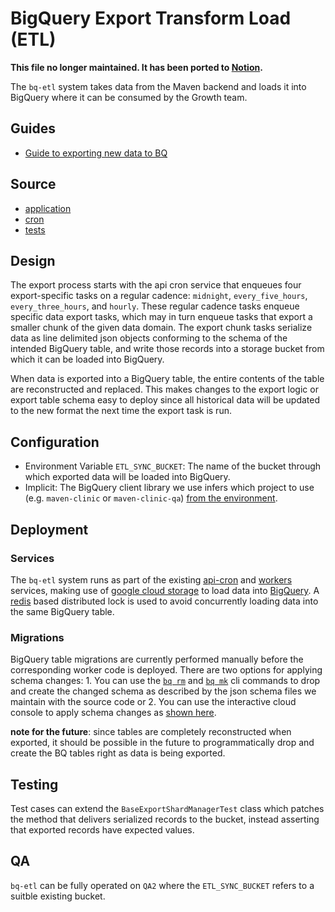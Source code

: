 # BigQuery Export Transform Load (ETL)

**This file no longer maintained. It has been ported to [Notion](https://www.notion.so/mavenclinic/Bigquery-Data-Export-50aed88e13ec45b28ea2f331a814edaa).**

The `bq-etl` system takes data from the Maven backend and loads it into
BigQuery where it can be consumed by the Growth team.


## Guides

- [Guide to exporting new data to BQ](/docs/guides/adding-a-new-table-to-bq.md)


## Source

- [application](/api/events_join_data/export_event_join_tables.py)
- [cron](/api/cron/crontab)
- [tests](/api/tests/test_export_event_join_tables.py)


## Design

The export process starts with the api cron service that enqueues four
export-specific tasks on a regular cadence: `midnight`, `every_five_hours`,
`every_three_hours`, and `hourly`. These regular cadence tasks enqueue specific
data export tasks, which may in turn enqueue tasks that export a smaller chunk
of the given data domain. The export chunk tasks serialize data as line
delimited json objects conforming to the schema of the intended BigQuery table,
and write those records into a storage bucket from which it can be loaded into
BigQuery.

When data is exported into a BigQuery table, the entire contents of the table
are reconstructed and replaced. This makes changes to the export logic or
export table schema easy to deploy since all historical data will be updated to
the new format the next time the export task is run.


## Configuration

- Environment Variable `ETL_SYNC_BUCKET`: The name of the bucket through which
  exported data will be loaded into BigQuery.
- Implicit: The BigQuery client library we use infers which project to use (e.g.
`maven-clinic` or `maven-clinic-qa`) [from the environment](https://googleapis.dev/python/bigquery/latest/generated/google.cloud.bigquery.client.Client.html).


## Deployment

### Services

The `bq-etl` system runs as part of the existing [api-cron](/docs/services/backend/api-cron.md)
and [workers](/docs/serivces/backend/workers.md) services, making use of
[google cloud storage](/docs/services/gcp/storage.md) to load data into
[BigQuery](/docs/services/gcp/bq.md). A [redis](/docs/services/backend/redis.md)
based distributed lock is used to avoid concurrently loading data into the same
BigQuery table.

### Migrations

BigQuery table migrations are currently performed manually before the
corresponding worker code is deployed. There are two options for applying
schema changes: 1. You can use the [`bq rm`](https://cloud.google.com/bigquery/docs/reference/bq-cli-reference#bq_rm)
and [`bq mk`](https://cloud.google.com/bigquery/docs/reference/bq-cli-reference#bq_mk)
cli commands to drop and create the changed schema as described by the json
schema files we maintain with the source code or 2. You can use the interactive
cloud console to apply schema changes as [shown here](https://cloud.google.com/bigquery/docs/managing-table-schemas).

**note for the future**: since tables are completely reconstructed when
exported, it should be possible in the future to programmatically drop and
create the BQ tables right as data is being exported.


## Testing

Test cases can extend the `BaseExportShardManagerTest` class which patches the
method that delivers serialized records to the bucket, instead asserting that
exported records have expected values.


## QA

`bq-etl` can be fully operated on `QA2` where the `ETL_SYNC_BUCKET` refers to a
suitble existing bucket.
